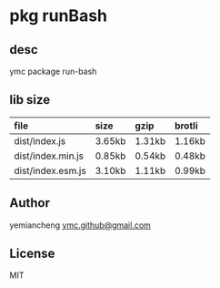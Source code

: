 # pkg runBash

## desc
ymc package run-bash

## lib size  
file | size | gzip | brotli
:---- | :---- | :---- | :----
dist/index.js | 3.65kb | 1.31kb | 1.16kb
dist/index.min.js | 0.85kb | 0.54kb | 0.48kb
dist/index.esm.js | 3.10kb | 1.11kb | 0.99kb

## Author
yemiancheng <ymc.github@gmail.com>

## License
MIT